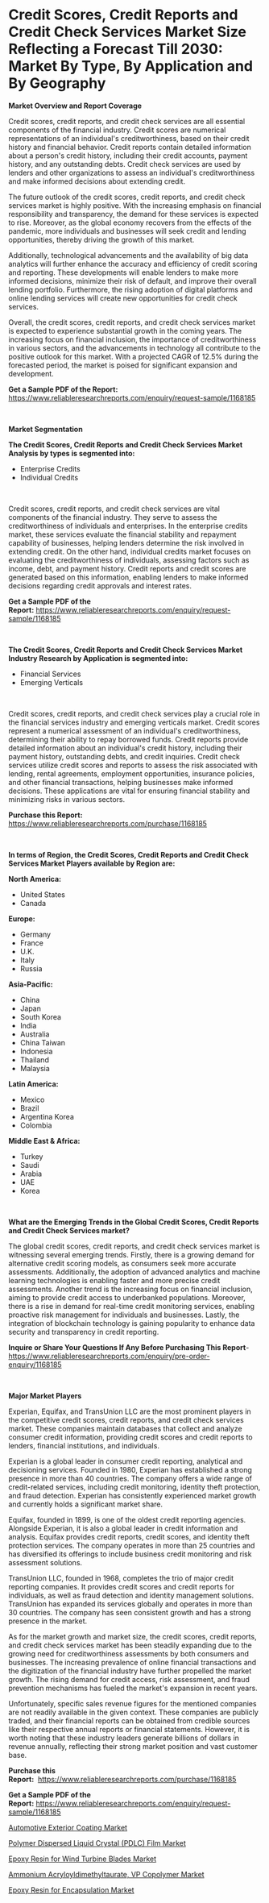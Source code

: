 <p><h1>Credit Scores, Credit Reports and Credit Check Services Market Size Reflecting a Forecast Till 2030: Market By Type, By Application and By Geography</h1></p><p><strong>Market Overview and Report Coverage</strong></p>
<p><p>Credit scores, credit reports, and credit check services are all essential components of the financial industry. Credit scores are numerical representations of an individual's creditworthiness, based on their credit history and financial behavior. Credit reports contain detailed information about a person's credit history, including their credit accounts, payment history, and any outstanding debts. Credit check services are used by lenders and other organizations to assess an individual's creditworthiness and make informed decisions about extending credit.</p><p>The future outlook of the credit scores, credit reports, and credit check services market is highly positive. With the increasing emphasis on financial responsibility and transparency, the demand for these services is expected to rise. Moreover, as the global economy recovers from the effects of the pandemic, more individuals and businesses will seek credit and lending opportunities, thereby driving the growth of this market.</p><p>Additionally, technological advancements and the availability of big data analytics will further enhance the accuracy and efficiency of credit scoring and reporting. These developments will enable lenders to make more informed decisions, minimize their risk of default, and improve their overall lending portfolio. Furthermore, the rising adoption of digital platforms and online lending services will create new opportunities for credit check services.</p><p>Overall, the credit scores, credit reports, and credit check services market is expected to experience substantial growth in the coming years. The increasing focus on financial inclusion, the importance of creditworthiness in various sectors, and the advancements in technology all contribute to the positive outlook for this market. With a projected CAGR of 12.5% during the forecasted period, the market is poised for significant expansion and development.</p></p>
<p><strong>Get a Sample PDF of the Report:</strong> <a href="https://www.reliableresearchreports.com/enquiry/request-sample/1168185">https://www.reliableresearchreports.com/enquiry/request-sample/1168185</a></p>
<p>&nbsp;</p>
<p><strong>Market Segmentation</strong></p>
<p><strong>The Credit Scores, Credit Reports and Credit Check Services Market Analysis by types is segmented into:</strong></p>
<p><ul><li>Enterprise Credits</li><li>Individual Credits</li></ul></p>
<p>&nbsp;</p>
<p><p>Credit scores, credit reports, and credit check services are vital components of the financial industry. They serve to assess the creditworthiness of individuals and enterprises. In the enterprise credits market, these services evaluate the financial stability and repayment capability of businesses, helping lenders determine the risk involved in extending credit. On the other hand, individual credits market focuses on evaluating the creditworthiness of individuals, assessing factors such as income, debt, and payment history. Credit reports and credit scores are generated based on this information, enabling lenders to make informed decisions regarding credit approvals and interest rates.</p></p>
<p><strong>Get a Sample PDF of the Report:</strong>&nbsp;<a href="https://www.reliableresearchreports.com/enquiry/request-sample/1168185">https://www.reliableresearchreports.com/enquiry/request-sample/1168185</a></p>
<p>&nbsp;</p>
<p><strong>The Credit Scores, Credit Reports and Credit Check Services Market Industry Research by Application is segmented into:</strong></p>
<p><ul><li>Financial Services</li><li>Emerging Verticals</li></ul></p>
<p>&nbsp;</p>
<p><p>Credit scores, credit reports, and credit check services play a crucial role in the financial services industry and emerging verticals market. Credit scores represent a numerical assessment of an individual's creditworthiness, determining their ability to repay borrowed funds. Credit reports provide detailed information about an individual's credit history, including their payment history, outstanding debts, and credit inquiries. Credit check services utilize credit scores and reports to assess the risk associated with lending, rental agreements, employment opportunities, insurance policies, and other financial transactions, helping businesses make informed decisions. These applications are vital for ensuring financial stability and minimizing risks in various sectors.</p></p>
<p><strong>Purchase this Report:</strong>&nbsp; <a href="https://www.reliableresearchreports.com/purchase/1168185">https://www.reliableresearchreports.com/purchase/1168185</a></p>
<p>&nbsp;</p>
<p><strong>In terms of Region, the Credit Scores, Credit Reports and Credit Check Services Market Players available by Region are:</strong></p>
<p>
    <p> <strong> North America: </strong>
        <ul>
            <li>United States</li>
            <li>Canada</li>
        </ul>
        </p> 
    <p> <strong> Europe: </strong>
        <ul>
            <li>Germany</li>
            <li>France</li>
            <li>U.K.</li>
            <li>Italy</li>
            <li>Russia</li>
        </ul>
        </p> 
    <p> <strong> Asia-Pacific: </strong>
        <ul>
            <li>China</li>
            <li>Japan</li>
            <li>South Korea</li>
            <li>India</li>
            <li>Australia</li>
            <li>China Taiwan</li>
            <li>Indonesia</li>
            <li>Thailand</li>
            <li>Malaysia</li>
        </ul>
        </p> 
    <p> <strong> Latin America: </strong>
        <ul>
            <li>Mexico</li>
            <li>Brazil</li>
            <li>Argentina Korea</li>
            <li>Colombia</li>
        </ul>
        </p> 
    <p> <strong> Middle East & Africa: </strong>
        <ul>
            <li>Turkey</li>
            <li>Saudi</li>
            <li>Arabia</li>
            <li>UAE</li>
            <li>Korea</li>
        </ul>
    </p>
    </p>
<p>&nbsp;</p>
<p><strong>What are the Emerging Trends in the Global Credit Scores, Credit Reports and Credit Check Services market?</strong></p>
<p><p>The global credit scores, credit reports, and credit check services market is witnessing several emerging trends. Firstly, there is a growing demand for alternative credit scoring models, as consumers seek more accurate assessments. Additionally, the adoption of advanced analytics and machine learning technologies is enabling faster and more precise credit assessments. Another trend is the increasing focus on financial inclusion, aiming to provide credit access to underbanked populations. Moreover, there is a rise in demand for real-time credit monitoring services, enabling proactive risk management for individuals and businesses. Lastly, the integration of blockchain technology is gaining popularity to enhance data security and transparency in credit reporting.</p></p>
<p><strong>Inquire or Share Your Questions If Any Before Purchasing This Report</strong>- <a href="https://www.reliableresearchreports.com/enquiry/pre-order-enquiry/1168185">https://www.reliableresearchreports.com/enquiry/pre-order-enquiry/1168185</a></p>
<p>&nbsp;</p>
<p><strong>Major Market Players</strong></p>
<p><p>Experian, Equifax, and TransUnion LLC are the most prominent players in the competitive credit scores, credit reports, and credit check services market. These companies maintain databases that collect and analyze consumer credit information, providing credit scores and credit reports to lenders, financial institutions, and individuals.</p><p>Experian is a global leader in consumer credit reporting, analytical and decisioning services. Founded in 1980, Experian has established a strong presence in more than 40 countries. The company offers a wide range of credit-related services, including credit monitoring, identity theft protection, and fraud detection. Experian has consistently experienced market growth and currently holds a significant market share.</p><p>Equifax, founded in 1899, is one of the oldest credit reporting agencies. Alongside Experian, it is also a global leader in credit information and analysis. Equifax provides credit reports, credit scores, and identity theft protection services. The company operates in more than 25 countries and has diversified its offerings to include business credit monitoring and risk assessment solutions.</p><p>TransUnion LLC, founded in 1968, completes the trio of major credit reporting companies. It provides credit scores and credit reports for individuals, as well as fraud detection and identity management solutions. TransUnion has expanded its services globally and operates in more than 30 countries. The company has seen consistent growth and has a strong presence in the market.</p><p>As for the market growth and market size, the credit scores, credit reports, and credit check services market has been steadily expanding due to the growing need for creditworthiness assessments by both consumers and businesses. The increasing prevalence of online financial transactions and the digitization of the financial industry have further propelled the market growth. The rising demand for credit access, risk assessment, and fraud prevention mechanisms has fueled the market's expansion in recent years.</p><p>Unfortunately, specific sales revenue figures for the mentioned companies are not readily available in the given context. These companies are publicly traded, and their financial reports can be obtained from credible sources like their respective annual reports or financial statements. However, it is worth noting that these industry leaders generate billions of dollars in revenue annually, reflecting their strong market position and vast customer base.</p></p>
<p><strong>Purchase this Report:</strong>&nbsp;&nbsp;<a href="https://www.reliableresearchreports.com/purchase/1168185">https://www.reliableresearchreports.com/purchase/1168185</a></p>
<p></p>
<p><strong>Get a Sample PDF of the Report:</strong>&nbsp;<a href="https://www.reliableresearchreports.com/enquiry/request-sample/1168185">https://www.reliableresearchreports.com/enquiry/request-sample/1168185</a></p>
<p><p><a href="https://medium.com/@jackyhammes/automotive-exterior-coating-market-research-report-its-history-and-forecast-2023-to-2030-086590e67f29">Automotive Exterior Coating Market</a></p><p><a href="https://medium.com/@juananienow/polymer-dispersed-liquid-crystal-pdlc-film-market-size-and-market-trends-complete-industry-c2b40fae30ee">Polymer Dispersed Liquid Crystal (PDLC) Film Market</a></p><p><a href="https://medium.com/@malliekozey2023/epoxy-resin-for-wind-turbine-blades-market-size-reveals-the-best-marketing-channels-in-global-31a123e3b8c0">Epoxy Resin for Wind Turbine Blades Market</a></p><p><a href="https://medium.com/@jaydonhyatt2023/ammonium-acryloyldimethyltaurate-vp-copolymer-market-focuses-on-market-share-size-and-projected-a374f51713f4">Ammonium Acryloyldimethyltaurate, VP Copolymer Market</a></p><p><a href="https://medium.com/@coltruecker/epoxy-resin-for-encapsulation-market-the-key-to-successful-business-strategy-forecast-till-2030-4e25c2a832fd">Epoxy Resin for Encapsulation Market</a></p></p>